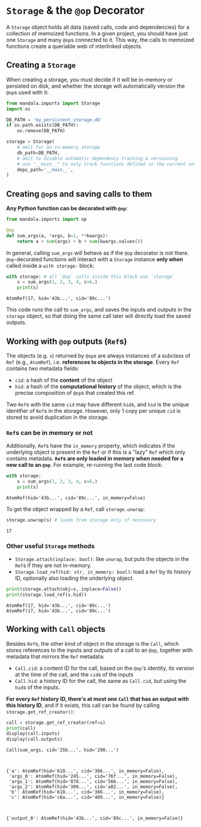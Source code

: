 # `Storage` & the `@op` Decorator
A `Storage` object holds all data (saved calls, code and dependencies) for a
collection of memoized functions. In a given project, you should have just one
`Storage` and many `@op`s connected to it. This way, the calls to memoized
functions create a queriable web of interlinked objects. 

## Creating a `Storage`

When creating a storage, you must decide if it will be in-memory or persisted on
disk, and whether the storage will automatically version the `@op`s used with
it:


```python
from mandala.imports import Storage
import os

DB_PATH = 'my_persistent_storage.db'
if os.path.exists(DB_PATH):
    os.remove(DB_PATH)

storage = Storage(
    # omit for an in-memory storage
    db_path=DB_PATH,
    # omit to disable automatic dependency tracking & versioning
    # use "__main__" to only track functions defined in the current session
    deps_path='__main__', 
)
```

## Creating `@op`s and saving calls to them
**Any Python function can be decorated with `@op`**:


```python
from mandala.imports import op

@op 
def sum_args(a, *args, b=1, **kwargs):
    return a + sum(args) + b + sum(kwargs.values())
```

In general, calling `sum_args` will behave as if the `@op` decorator is not
there. `@op`-decorated functions will interact with a `Storage` instance **only
when** called inside a `with storage:` block:


```python
with storage: # all `@op` calls inside this block use `storage`
    s = sum_args(1, 2, 3, 4, c=6,)
    print(s)
```

    AtomRef(17, hid='43b...', cid='89c...')


This code runs the call to `sum_args`, and saves the inputs and outputs in the
`storage` object, so that doing the same call later will directly load the saved
outputs.

## Working with `@op` outputs (`Ref`s)
The objects (e.g. `s`) returned by `@op`s are always instances of a subclass of
`Ref` (e.g., `AtomRef`), i.e.  **references to objects in the storage**. Every
`Ref` contains two metadata fields:

- `cid`: a hash of the **content** of the object
- `hid`: a hash of the **computational history** of the object, which is the precise
composition of `@op`s that created this ref.  

Two `Ref`s with the same `cid` may have different `hid`s, and `hid` is the
unique identifier of `Ref`s in the storage. However, only 1 copy per unique
`cid` is stored to avoid duplication in the storage.

### `Ref`s can be in memory or not
Additionally, `Ref`s have the `in_memory` property, which indicates if the
underlying object is present in the `Ref` or if this is a "lazy" `Ref` which
only contains metadata. **`Ref`s are only loaded in memory when needed for a new
call to an `@op`**. For example, re-running the last code block:


```python
with storage:
    s = sum_args(1, 2, 3, 4, c=6,)
    print(s)
```

    AtomRef(hid='43b...', cid='89c...', in_memory=False)


To get the object wrapped by a `Ref`, call `storage.unwrap`:


```python
storage.unwrap(s) # loads from storage only if necessary
```




    17



### Other useful `Storage` methods

- `Storage.attach(inplace: bool)`: like `unwrap`, but puts the objects in the
`Ref`s if they are not in-memory.
- `Storage.load_ref(hid: str, in_memory: bool)`: load a `Ref` by its history ID,
optionally also loading the underlying object.


```python
print(storage.attach(obj=s, inplace=False))
print(storage.load_ref(s.hid))
```

    AtomRef(17, hid='43b...', cid='89c...')
    AtomRef(17, hid='43b...', cid='89c...')


## Working with `Call` objects
Besides `Ref`s, the other kind of object in the storage is the `Call`, which
stores references to the inputs and outputs of a call to an `@op`, together with
metadata that mirrors the `Ref` metadata:

- `Call.cid`: a content ID for the call, based on the `@op`'s identity, its
version at the time of the call, and the `cid`s of the inputs
- `Call.hid`: a history ID for the call, the same as `Call.cid`, but using the 
`hid`s of the inputs.

**For every `Ref` history ID, there's at most one `Call` that has an output with
this history ID**, and if it exists, this call can be found by calling
`storage.get_ref_creator()`: 


```python
call = storage.get_ref_creator(ref=s)
print(call)
display(call.inputs)
display(call.outputs)
```

    Call(sum_args, cid='25b...', hid='290...')



    {'a': AtomRef(hid='610...', cid='366...', in_memory=False),
     'args_0': AtomRef(hid='245...', cid='76f...', in_memory=False),
     'args_1': AtomRef(hid='878...', cid='566...', in_memory=False),
     'args_2': AtomRef(hid='309...', cid='a82...', in_memory=False),
     'b': AtomRef(hid='610...', cid='366...', in_memory=False),
     'c': AtomRef(hid='c6a...', cid='489...', in_memory=False)}



    {'output_0': AtomRef(hid='43b...', cid='89c...', in_memory=False)}

